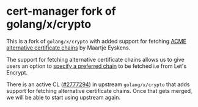 # cert-manager fork of golang/x/crypto

This is a fork of `golang/x/crypto` with added support for fetching [ACME alternative certificate chains](https://tools.ietf.org/html/rfc8555#section-7.4.2) by Maartje Eyskens.

The support for fetching alternative certificate chains allows us to give users an option to [specify a preferred chain](https://cert-manager.io/docs/release-notes/release-notes-1.0/#preferred-chain) to be fetched i.e from Let's Encrypt.

There is an active CL ([#2777294](https://go-review.googlesource.com/c/crypto/+/277294/)) in upstream `golang/x/crypto` that adds support for fetching alternative certificate chains. Once that gets merged, we will be able to start using upstream again.
